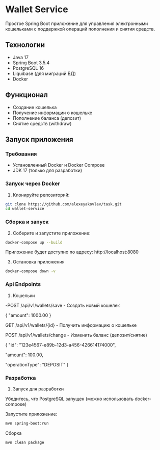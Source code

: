 # Wallet Service

Простое Spring Boot приложение для управления электронными кошельками с поддержкой операций пополнения и снятия средств.

## Технологии

- Java 17
- Spring Boot 3.5.4
- PostgreSQL 16
- Liquibase (для миграций БД)
- Docker

## Функционал

- Создание кошелька
- Получение информации о кошельке
- Пополнение баланса (депозит)
- Снятие средств (withdraw)

## Запуск приложения

### Требования

- Установленный Docker и Docker Compose
- JDK 17 (только для разработки)

### Запуск через Docker

1. Клонируйте репозиторий:
```bash
git clone https://github.com/alexeyakovlev/task.git
cd wallet-service
```

### Сборка и запуск

2. Соберите и запустите приложение:
```bash
docker-compose up --build
```
Приложение будет доступно по адресу: http://localhost:8080

3. Остановка приложения
```bash
docker-compose down -v
```
### Api Endpoints

1. Кошельки 

-POST /api/v1/wallets/save - Создать новый кошелек

{
"amount": 1000.00
}

GET /api/v1/wallets/{id} - Получить информацию о кошельке

POST /api/v1/wallets/change - Изменить баланс (депозит/снятие)

{
"id": "123e4567-e89b-12d3-a456-426614174000",

"amount": 100.00,

"operationType": "DEPOSIT"
}

### Разработка

1. Запуск для разработки

Убедитесь, что PostgreSQL запущен (можно использовать docker-compose)

Запустите приложение:
```bash
mvn spring-boot:run
```

Сборка
```bash
mvn clean package
```